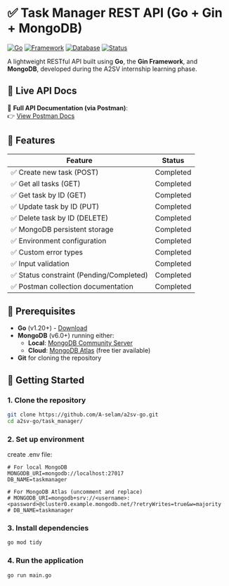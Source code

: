 # ✅ Task Manager REST API (Go + Gin + MongoDB)

[![Go](https://img.shields.io/badge/Language-Go-blue?logo=go)](https://golang.org)
[![Framework](https://img.shields.io/badge/Framework-Gin-red?logo=go)](https://gin-gonic.com)
[![Database](https://img.shields.io/badge/Database-MongoDB-green?logo=mongodb)](https://www.mongodb.com)
[![Status](https://img.shields.io/badge/Project-Completed-brightgreen)]()

A lightweight RESTful API built using **Go**, the **Gin Framework**, and **MongoDB**, developed during the A2SV internship learning phase.

## 🔗 Live API Docs

📄 **Full API Documentation (via Postman)**:  
👉 [View Postman Docs](https://documenter.getpostman.com/view/33813578/2sB34ijeaC)

## 🚀 Features

| Feature                                  | Status    |
| ---------------------------------------- | --------- |
| ✅ Create new task (POST)                | Completed |
| ✅ Get all tasks (GET)                   | Completed |
| ✅ Get task by ID (GET)                  | Completed |
| ✅ Update task by ID (PUT)               | Completed |
| ✅ Delete task by ID (DELETE)            | Completed |
| ✅ MongoDB persistent storage            | Completed |
| ✅ Environment configuration             | Completed |
| ✅ Custom error types                    | Completed |
| ✅ Input validation                      | Completed |
| ✅ Status constraint (Pending/Completed) | Completed |
| ✅ Postman collection documentation      | Completed |

## 🧰 Prerequisites

- **Go** (v1.20+) - [Download](https://golang.org/dl/)
- **MongoDB** (v6.0+) running either:
  - **Local**: [MongoDB Community Server](https://www.mongodb.com/try/download/community)
  - **Cloud**: [MongoDB Atlas](https://www.mongodb.com/cloud/atlas) (free tier available)
- **Git** for cloning the repository

## 🚀 Getting Started

### 1. Clone the repository

```bash
git clone https://github.com/A-selam/a2sv-go.git
cd a2sv-go/task_manager/
```

### 2. Set up environment

create .env file:

```env
# For local MongoDB
MONGODB_URI=mongodb://localhost:27017
DB_NAME=taskmanager

# For MongoDB Atlas (uncomment and replace)
# MONGODB_URI=mongodb+srv://<username>:<password>@cluster0.example.mongodb.net/?retryWrites=true&w=majority
# DB_NAME=taskmanager
```

### 3. Install dependencies

```bash
go mod tidy
```

### 4. Run the application

```bash
go run main.go
```
